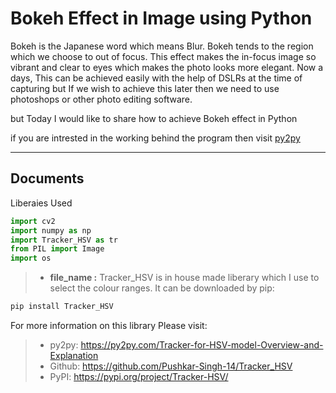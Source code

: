 Bokeh Effect in Image using Python
===================


Bokeh is the Japanese word which means Blur. Bokeh tends to the region which we choose to out of focus. This effect makes the in-focus image so vibrant and clear to eyes which makes the photo looks more elegant. Now a days, This can be achieved easily with the help of DSLRs at the time of capturing but If we wish to achieve this later then we need to use photoshops or other photo editing software.

but Today I would like to share how to achieve Bokeh effect in Python

if you are intrested in the working behind the program then visit [py2py](https://py2py.com/bokeh-effect-in-image-using-python/)

----------


Documents
-------------

Liberaies Used


```python
import cv2
import numpy as np
import Tracker_HSV as tr
from PIL import Image
import os

```

> - **file_name :** Tracker_HSV is in house made liberary which I use to select the colour ranges. It can be downloaded by pip:

```python
pip install Tracker_HSV
```
For more information on this library Please visit:

> - py2py: https://py2py.com/Tracker-for-HSV-model-Overview-and-Explanation
> - Github: https://github.com/Pushkar-Singh-14/Tracker_HSV
> - PyPI: https://pypi.org/project/Tracker-HSV/




